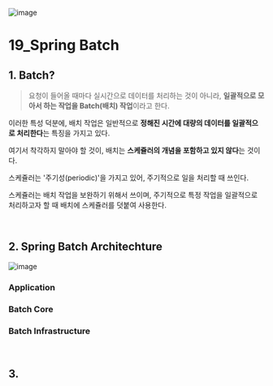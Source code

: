 ![image](https://user-images.githubusercontent.com/93081720/211203284-31b8adf1-c3ee-4f4a-a61e-9abff5d0f50d.png)

# 19_Spring Batch

## 1. Batch?

> 요청이 들어올 때마다 실시간으로 데이터를 처리하는 것이 아니라, **일괄적으로 모아서 하는 작업을 Batch(배치) 작업**이라고 한다.

이러한 특성 덕분에, 배치 작업은 일반적으로 **정해진 시간에 대량의 데이터를 일괄적으로 처리한다**는 특징을 가지고 있다.

여기서 착각하지 말아야 할 것이, 배치는 **스케쥴러의 개념을 포함하고 있지 않다**는 것이다.

스케쥴러는 '주기성(periodic)'을 가지고 있어, 주기적으로 일을 처리할 때 쓰인다.

스케쥴러는 배치 작업을 보완하기 위해서 쓰이며, 주기적으로 특정 작업을 일괄적으로 처리하고자 할 때 배치에 스케쥴러를 덧붙여 사용한다.

<br>

## 2. Spring Batch Architechture

![image](https://user-images.githubusercontent.com/93081720/211204820-d8d47557-4d66-4d39-9624-71b3543742d9.png)

### Application



### Batch Core



### Batch Infrastructure



<br>

## 3. 